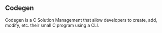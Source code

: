 ## Codegen

Codegen is a C Solution Management that allow developers to create, add, modify, etc. their small C program using a CLI.